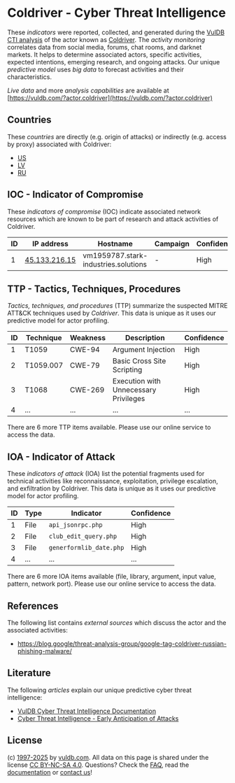 # Coldriver - Cyber Threat Intelligence

These _indicators_ were reported, collected, and generated during the [VulDB CTI analysis](https://vuldb.com/?kb.cti) of the actor known as [Coldriver](https://vuldb.com/?actor.coldriver). The _activity monitoring_ correlates data from social media, forums, chat rooms, and darknet markets. It helps to determine associated actors, specific activities, expected intentions, emerging research, and ongoing attacks. Our unique _predictive model_ uses _big data_ to forecast activities and their characteristics.

_Live data_ and more _analysis capabilities_ are available at [https://vuldb.com/?actor.coldriver](https://vuldb.com/?actor.coldriver)

## Countries

These _countries_ are directly (e.g. origin of attacks) or indirectly (e.g. access by proxy) associated with Coldriver:

* [US](https://vuldb.com/?country.us)
* [LV](https://vuldb.com/?country.lv)
* [RU](https://vuldb.com/?country.ru)

## IOC - Indicator of Compromise

These _indicators of compromise_ (IOC) indicate associated network resources which are known to be part of research and attack activities of Coldriver.

ID | IP address | Hostname | Campaign | Confidence
-- | ---------- | -------- | -------- | ----------
1 | [45.133.216.15](https://vuldb.com/?ip.45.133.216.15) | vm1959787.stark-industries.solutions | - | High

## TTP - Tactics, Techniques, Procedures

_Tactics, techniques, and procedures_ (TTP) summarize the suspected MITRE ATT&CK techniques used by _Coldriver_. This data is unique as it uses our predictive model for actor profiling.

ID | Technique | Weakness | Description | Confidence
-- | --------- | -------- | ----------- | ----------
1 | T1059 | CWE-94 | Argument Injection | High
2 | T1059.007 | CWE-79 | Basic Cross Site Scripting | High
3 | T1068 | CWE-269 | Execution with Unnecessary Privileges | High
4 | ... | ... | ... | ...

There are 6 more TTP items available. Please use our online service to access the data.

## IOA - Indicator of Attack

These _indicators of attack_ (IOA) list the potential fragments used for technical activities like reconnaissance, exploitation, privilege escalation, and exfiltration by Coldriver. This data is unique as it uses our predictive model for actor profiling.

ID | Type | Indicator | Confidence
-- | ---- | --------- | ----------
1 | File | `api_jsonrpc.php` | High
2 | File | `club_edit_query.php` | High
3 | File | `generformlib_date.php` | High
4 | ... | ... | ...

There are 6 more IOA items available (file, library, argument, input value, pattern, network port). Please use our online service to access the data.

## References

The following list contains _external sources_ which discuss the actor and the associated activities:

* https://blog.google/threat-analysis-group/google-tag-coldriver-russian-phishing-malware/

## Literature

The following _articles_ explain our unique predictive cyber threat intelligence:

* [VulDB Cyber Threat Intelligence Documentation](https://vuldb.com/?kb.cti)
* [Cyber Threat Intelligence - Early Anticipation of Attacks](https://www.scip.ch/en/?labs.20201022)

## License

(c) [1997-2025](https://vuldb.com/?kb.changelog) by [vuldb.com](https://vuldb.com/?kb.about). All data on this page is shared under the license [CC BY-NC-SA 4.0](https://creativecommons.org/licenses/by-nc-sa/4.0/). Questions? Check the [FAQ](https://vuldb.com/?kb.faq), read the [documentation](https://vuldb.com/?kb) or [contact us](https://vuldb.com/?contact)!
